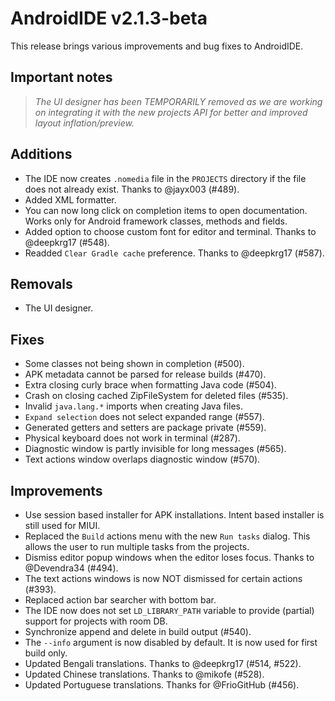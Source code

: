 # **AndroidIDE v2.1.3-beta**

This release brings various improvements and bug fixes to AndroidIDE.

## Important notes

> _The UI designer has been TEMPORARILY removed as we are working on integrating it with the new projects API for better and improved layout inflation/preview._

## Additions
- The IDE now creates `.nomedia` file in the `PROJECTS` directory if the file does not already exist. Thanks to @jayx003 (#489).
- Added XML formatter.
- You can now long click on completion items to open documentation. Works only for Android framework classes, methods and fields.
- Added option to choose custom font for editor and terminal. Thanks to @deepkrg17 (#548).
- Readded `Clear Gradle cache` preference. Thanks to @deepkrg17 (#587).

## Removals
- The UI designer.

## Fixes
- Some classes not being shown in completion (#500).
- APK metadata cannot be parsed for release builds (#470).
- Extra closing curly brace when formatting Java code (#504).
- Crash on closing cached ZipFileSystem for deleted files (#535).
- Invalid `java.lang.*` imports when creating Java files.
- `Expand selection` does not select expanded range (#557).
- Generated getters and setters are package private (#559).
- Physical keyboard does not work in terminal (#287).
- Diagnostic window is partly invisible for long messages (#565).
- Text actions window overlaps diagnostic window (#570).

## Improvements

- Use session based installer for APK installations. Intent based installer is still used for MIUI.
- Replaced the `Build` actions menu with the new `Run tasks` dialog. This allows the user to run multiple tasks from the projects.
- Dismiss editor popup windows when the editor loses focus. Thanks to @Devendra34 (#494).
- The text actions windows is now NOT dismissed for certain actions (#393).
- Replaced action bar searcher with bottom bar.
- The IDE now does not set `LD_LIBRARY_PATH` variable to provide (partial) support for projects with room DB.
- Synchronize append and delete in build output (#540).
- The `--info` argument is now disabled by default. It is now used for first build only.
- Updated Bengali translations. Thanks to @deepkrg17 (#514, #522).
- Updated Chinese translations. Thanks to @mikofe (#528).
- Updated Portuguese translations. Thanks for @FrioGitHub (#456).